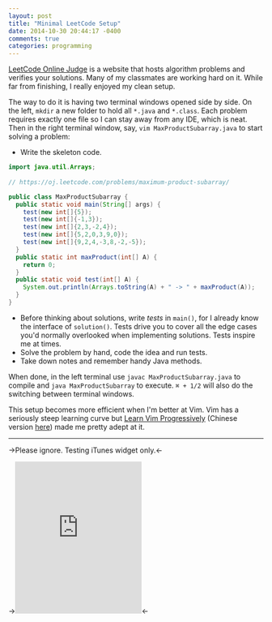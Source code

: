 ```yaml
---
layout: post
title: "Minimal LeetCode Setup"
date: 2014-10-30 20:44:17 -0400
comments: true
categories: programming
---
```


[LeetCode Online Judge](https://oj.leetcode.com/problems/) is a website that hosts algorithm problems and verifies your solutions. Many of my classmates are working hard on it. While far from finishing, I really enjoyed my clean setup.

The way to do it is having two terminal windows opened side by side. On the left, `mkdir` a new folder to hold all `*.java` and `*.class`. Each problem requires exactly one file so I can stay away from any IDE, which is neat. Then in the right terminal window, say, `vim MaxProductSubarray.java` to start solving a problem:

+ Write the skeleton code.

``` java MaxProductSubarray.java https://oj.leetcode.com/problems/maximum-product-subarray/ Online judge
import java.util.Arrays;
	
// https://oj.leetcode.com/problems/maximum-product-subarray/

public class MaxProductSubarray {
  public static void main(String[] args) {
    test(new int[]{5});
    test(new int[]{-1,3});
    test(new int[]{2,3,-2,4});
    test(new int[]{5,2,0,3,9,0});
    test(new int[]{9,2,4,-3,8,-2,-5});
  }		
  public static int maxProduct(int[] A) {
    return 0;
  }
  public static void test(int[] A) {
    System.out.println(Arrays.toString(A) + " -> " + maxProduct(A));
  }
}
```

+ Before thinking about solutions, write *tests* in `main()`, for I already know the interface of `solution()`. Tests drive you to cover all the edge cases you'd normally overlooked when implementing solutions. Tests inspire me at times.
+ Solve the problem by hand, code the idea and run tests.
+ Take down notes and remember handy Java methods.

When done, in the left terminal use `javac MaxProductSubarray.java` to compile and `java MaxProductSubarray` to execute. `⌘ + 1/2` will also do the switching between terminal windows.

This setup becomes more efficient when I'm better at Vim. Vim has a seriously steep learning curve but [Learn Vim Progressively](http://yannesposito.com/Scratch/en/blog/Learn-Vim-Progressively/) (Chinese version [here](http://coolshell.cn/articles/5426.html)) made me pretty adept at it.

---

->Please ignore. Testing iTunes widget only.<-

-><iframe src="https://widgets.itunes.apple.com/widget.html?c=jp&brc=FFFFFF&blc=FFFFFF&trc=FFFFFF&tlc=FFFFFF&d=The theme song of the extraordinary Japanese TV series Long Wolf and Cub&t=子連れ狼&m=song&e=song&w=250&h=300&ids=374864529&wt=playlist&partnerId=&affiliate_id=&at=&ct=" frameborder=0 style="overflow-x:hidden;overflow-y:hidden;width:250px;height: 300px;border:0px"></iframe><-
